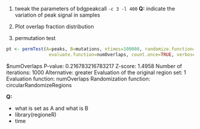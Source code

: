 1. tweak the parameters of bdgpeakcall
`-c 3 -l 400`
**Q:** indicate the variation of peak signal in samples

2.  Plot overlap fraction distribution
3. permutation test
```r
pt <- permTest(A=peaks, B=mutations, ntimes=100000, randomize.function=circularRandomizeRegions,
                evaluate.function=numOverlaps, count.once=TRUE, verbose=FALSE)
```
$numOverlaps
P-value: 0.216783216783217
Z-score: 1.4958
Number of iterations: 1000
Alternative: greater
Evaluation of the original region set: 1
Evaluation function: numOverlaps
Randomization function: circularRandomizeRegions

**Q:**
- what is set as A and what is B
- library(regioneR)
- time







<!--stackedit_data:
eyJoaXN0b3J5IjpbNTIxMjUzMDMzLC04OTU3MzcxMjJdfQ==
-->